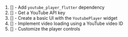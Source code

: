 1. [] - Add `youtube_player_flutter` dependency
2. [] - Get a YouTube API key
3. [] - Create a basic UI with the `YoutubePlayer` widget
4. [] - Implement video loading using a YouTube video ID
5. [] - Customize the player controls
